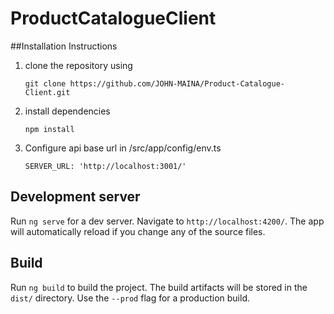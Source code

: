 # ProductCatalogueClient

##Installation Instructions

1. clone the repository using

    `git clone https://github.com/JOHN-MAINA/Product-Catalogue-Client.git`

1. install dependencies

    `npm install`

1. Configure api base url in /src/app/config/env.ts

     `SERVER_URL: 'http://localhost:3001/'` 



## Development server

Run `ng serve` for a dev server. Navigate to `http://localhost:4200/`. The app will automatically reload if you change any of the source files.

## Build

Run `ng build` to build the project. The build artifacts will be stored in the `dist/` directory. Use the `--prod` flag for a production build.

